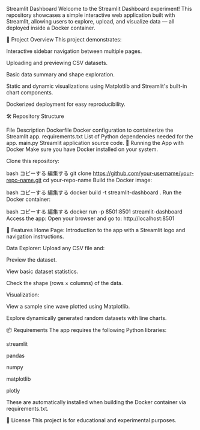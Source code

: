 Streamlit Dashboard
Welcome to the Streamlit Dashboard experiment!
This repository showcases a simple interactive web application built with Streamlit, allowing users to explore, upload, and visualize data — all deployed inside a Docker container.

🚀 Project Overview
This project demonstrates:

Interactive sidebar navigation between multiple pages.

Uploading and previewing CSV datasets.

Basic data summary and shape exploration.

Static and dynamic visualizations using Matplotlib and Streamlit's built-in chart components.

Dockerized deployment for easy reproducibility.

🛠️ Repository Structure

File	Description
Dockerfile	Docker configuration to containerize the Streamlit app.
requirements.txt	List of Python dependencies needed for the app.
main.py	Streamlit application source code.
🐳 Running the App with Docker
Make sure you have Docker installed on your system.

Clone this repository:

bash
コピーする
編集する
git clone https://github.com/your-username/your-repo-name.git
cd your-repo-name
Build the Docker image:

bash
コピーする
編集する
docker build -t streamlit-dashboard .
Run the Docker container:

bash
コピーする
編集する
docker run -p 8501:8501 streamlit-dashboard
Access the app:
Open your browser and go to: http://localhost:8501

🧩 Features
Home Page:
Introduction to the app with a Streamlit logo and navigation instructions.

Data Explorer:
Upload any CSV file and:

Preview the dataset.

View basic dataset statistics.

Check the shape (rows × columns) of the data.

Visualization:

View a sample sine wave plotted using Matplotlib.

Explore dynamically generated random datasets with line charts.

📦 Requirements
The app requires the following Python libraries:

streamlit

pandas

numpy

matplotlib

plotly

These are automatically installed when building the Docker container via requirements.txt.

📝 License
This project is for educational and experimental purposes.
